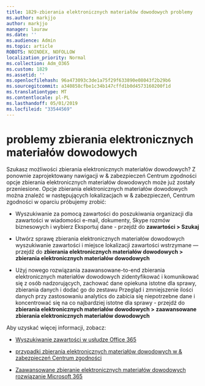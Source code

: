 ```yaml
---
title: 1829-zbierania elektronicznych materiałów dowodowych problemy
ms.author: markjjo
author: markjjo
manager: lauraw
ms.date: ''
ms.audience: Admin
ms.topic: article
ROBOTS: NOINDEX, NOFOLLOW
localization_priority: Normal
ms.collection: Adm_O365
ms.custom: 1829
ms.assetid: ''
ms.openlocfilehash: 96a473093c3de1a75f29f633890e08043f2b29b6
ms.sourcegitcommit: a340858cfbe1c34b147cffd1b0d4573160200f1d
ms.translationtype: MT
ms.contentlocale: pl-PL
ms.lasthandoff: 05/01/2019
ms.locfileid: "33544569"
---
```

# <a name="ediscovery-issues"></a>problemy zbierania elektronicznych materiałów dowodowych

Szukasz możliwości zbierania elektronicznych materiałów dowodowych? Z ponownie zaprojektowany nawigacji w & zabezpieczeń Centrum zgodności opcje zbierania elektronicznych materiałów dowodowych może już zostały przeniesione.  Opcje zbierania elektronicznych materiałów dowodowych można znaleźć w następujących lokalizacjach w & zabezpieczeń, Centrum zgodności w oparciu próbujemy zrobić:

- Wyszukiwanie za pomocą zawartości do poszukiwania organizacji dla zawartości w wiadomości e-mail, dokumenty, Skype rozmów biznesowych i wybierz Eksportuj dane - przejdź do **zawartości > Szukaj**

- Utwórz sprawę zbierania elektronicznych materiałów dowodowych wyszukiwanie zawartości i miejsce lokalizacji zawartości wstrzymane — przejdź do **zbierania elektronicznych materiałów dowodowych > zbierania elektronicznych materiałów dowodowych**

- Użyj nowego rozwiązania zaawansowane-to-end zbierania elektronicznych materiałów dowodowych zidentyfikować i komunikować się z osób nadzorujących, zachować dane opiekuna istotne dla sprawy, zbierania danych i dodać go do zestawu Przegląd i zmniejszenie ilości danych przy zastosowaniu analytics do zabicia się niepotrzebne dane i koncentrować się na co najbardziej istotne dla sprawy - przejdź do **zbierania elektronicznych materiałów dowodowych > zaawansowane zbierania elektronicznych materiałów dowodowych**

Aby uzyskać więcej informacji, zobacz:

- [Wyszukiwanie zawartości w usłudze Office 365](https://docs.microsoft.com/office365/securitycompliance/content-search)

- [przypadki zbierania elektronicznych materiałów dowodowych w & zabezpieczeń Centrum zgodności](https://docs.microsoft.com/office365/securitycompliance/ediscovery-cases)

- [Zaawansowane zbieranie elektronicznych materiałów dowodowych rozwiązanie Microsoft 365](https://docs.microsoft.com/office365/securitycompliance/compliance20/overview-ediscovery-20)
